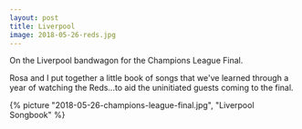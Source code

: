 ```yaml
---
layout: post
title: Liverpool
image: 2018-05-26-reds.jpg
---
```


On the Liverpool bandwagon for the Champions League Final. 
 

<!--more-->

Rosa and I put together a little book of songs that we've learned through a year of watching the Reds...to aid the uninitiated guests coming to the final.
  
{% picture "2018-05-26-champions-league-final.jpg", "Liverpool Songbook"  %}
      
  
